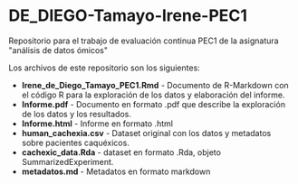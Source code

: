 # DE_DIEGO-Tamayo-Irene-PEC1
Repositorio para el trabajo de evaluación continua PEC1 de la asignatura "análisis de datos ómicos"

Los archivos de este repositorio son los siguientes:
-   **Irene_de_Diego_Tamayo_PEC1.Rmd** - Documento de R-Markdown con el código R para la exploración de los datos y elaboración del informe.
-   **Informe.pdf** - Documento en formato .pdf que describe la exploración de los datos y los resultados.
-   **Informe.html** - Informe en formato .html
-   **human_cachexia.csv** - Dataset original con los datos y metadatos sobre pacientes caquéxicos.
-   **cachexic_data.Rda** - dataset en formato .Rda, objeto SummarizedExperiment.
-   **metadatos.md** - Metadatos en formato markdown
